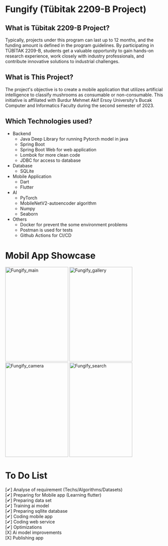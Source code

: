 # Fungify (Tübitak 2209-B Project)

## What is Tübitak 2209-B Project?
Typically, projects under this program can last up to 12 months, and the funding amount is defined in the program guidelines. By participating in TÜBİTAK 2209-B, students get a valuable opportunity to gain hands-on research experience, work closely with industry professionals, and contribute innovative solutions to industrial challenges.
<br>

## What is This Project?
The project's objective is to create a mobile application that utilizes artificial intelligence to classify mushrooms as consumable or non-consumable. This initiative is affiliated with Burdur Mehmet Akif Ersoy University's Bucak Computer and Informatics Faculty during the second semester of 2023.

## Which Technologies used?
+ Backend
  + Java Deep Library for running Pytorch model in java
  + Spring Boot
  + Spring Boot Web for web application
  + Lombok for more clean code
  + JDBC for access to database
+ Database
  + SQLite 
+ Mobile Application
  + Dart
  + Flutter
+ AI
  + PyTorch
  + MobileNetV2-autoencoder algorithm
  + Numpy
  + Seaborn
+ Others
  + Docker for prevent the some environment problems
  + Postman is used for tests
  + Github Actions for CI/CD
 
# Mobil App Showcase

<img src="https://github.com/user-attachments/assets/a9943da6-cf46-4960-a2aa-b689ae990820" alt="Fungify_main" width=200 height=300>
<img src="https://github.com/user-attachments/assets/cd855d5e-61f7-4cfe-9c47-7f0b49991d3f" alt="Fungify_gallery" width=200 height=300>
<img src="https://github.com/user-attachments/assets/20de8f19-9fb8-4579-9578-75d42e2ed05c" alt="Fungify_camera" width=200 height=300>
<img src="https://github.com/user-attachments/assets/00b59651-6323-4daf-8e61-87818790e166" alt="Fungify_search" width=200 height=300>


# To Do List
[✔] Analyse of requirement (Techs/Algorithms/Datasets) <br>
[✔] Preparing for Mobile app (Learning flutter) <br>
[✔] Preparing data set <br>
[✔] Training ai model <br>
[✔] Preparing sqllite database <br>
[✔] Coding mobile app <br>
[✔] Coding web service <br>
[✔] Optimizations  <br>
[X] Ai model improvements <br>
[X] Publishing app <br>
